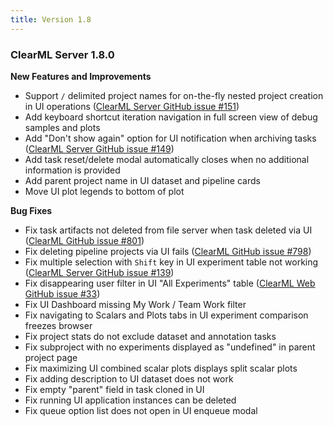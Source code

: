 ```yaml
---
title: Version 1.8
---
```


### ClearML Server 1.8.0

**New Features and Improvements**
* Support `/` delimited project names for on-the-fly nested project creation in UI operations ([ClearML Server GitHub issue #151](https://github.com/allegroai/clearml-server/issues/151))
* Add keyboard shortcut iteration navigation in full screen view of debug samples and plots
* Add "Don't show again" option for UI notification when archiving tasks ([ClearML Server GitHub issue #149](https://github.com/allegroai/clearml-server/issues/149))
* Add task reset/delete modal automatically closes when no additional information is provided
* Add parent project name in UI dataset and pipeline cards
* Move UI plot legends to bottom of plot

**Bug Fixes**
* Fix task artifacts not deleted from file server when task deleted via UI ([ClearML GitHub issue #801](https://github.com/allegroai/clearml/issues/801))
* Fix deleting pipeline projects via UI fails ([ClearML GitHub issue #798](https://github.com/allegroai/clearml/issues/798))
* Fix multiple selection with `Shift` key in UI experiment table not working ([ClearML Server GitHub issue #139](https://github.com/allegroai/clearml-server/issues/139))
* Fix disappearing user filter in UI "All Experiments" table ([ClearML Web GitHub issue #33](https://github.com/allegroai/clearml-web/issues/33))
* Fix UI Dashboard missing My Work / Team Work filter
* Fix navigating to Scalars and Plots tabs in UI experiment comparison freezes browser
* Fix project stats do not exclude dataset and annotation tasks
* Fix subproject with no experiments displayed as "undefined" in parent project page 
* Fix maximizing UI combined scalar plots displays split scalar plots 
* Fix adding description to UI dataset does not work
* Fix empty "parent" field in task cloned in UI
* Fix running UI application instances can be deleted
* Fix queue option list does not open in UI enqueue modal
